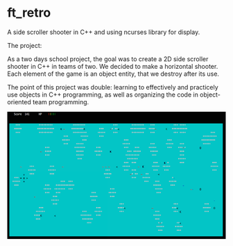 # ft_retro
A side scroller shooter in C++ and using ncurses library for display.

The project:

As a two days school project, the goal was to create a 2D side scroller shooter in C++ in teams of two.
We decided to make a horizontal shooter. Each element of the game is an object entity, that we destroy after its use.

The point of this project was double: learning to effectively and practicely use objects in C++ programming, as well as organizing the code in object-oriented team programming.

![Alt text](./cover/ft_retro_screenshot.png "ft_retro screenshot")
